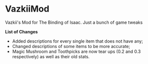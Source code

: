 VazkiiMod
=========

Vazkii's Mod for The Binding of Isaac. Just a bunch of game tweaks

**List of Changes**
- Added descriptions for every single item that does not have any;
- Changed descriptions of some items to be more accurate;
- Magic Mushroom and Toothpicks are now tear ups (0.2 and 0.3 respectively) as well as their old stats.